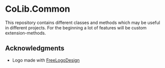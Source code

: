 # CoLib.Common

This repository contains different classes and methods which may be useful in different projects.
For the beginning a lot of features will be custom extension-methods.


## Acknowledgments

- Logo made with [FreeLogoDesign](https://www.freelogodesign.org)
